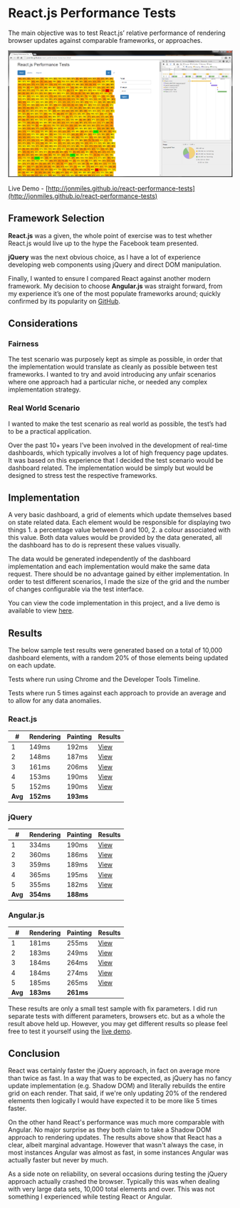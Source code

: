 # React.js Performance Tests

The main objective was to test React.js’ relative performance of rendering browser updates against comparable frameworks, or approaches.  

![View](results/react-v2-timeline-1.PNG)

Live Demo - [http://jonmiles.github.io/react-performance-tests](http://jonmiles.github.io/react-performance-tests)


## Framework Selection

**React.js** was a given, the whole point of exercise was to test whether React.js would live up to the hype the Facebook team presented.

**jQuery** was the next obvious choice, as I have a lot of experience developing web components using jQuery and direct DOM manipulation.

Finally, I wanted to ensure I compared React against another modern framework.  My decision to choose **Angular.js** was straight forward, from my experience it’s one of the most populate frameworks around; quickly confirmed by its popularity on [GitHub](https://github.com/showcases/front-end-javascript-frameworks).


## Considerations

### Fairness

The test scenario was purposely kept as simple as possible, in order that the implementation would translate as cleanly as possible between test frameworks.  I wanted to try and avoid introducing any unfair scenarios where one approach had a particular niche, or needed any complex implementation strategy.

### Real World Scenario

I wanted to make the test scenario as real world as possible, the test’s had to be a practical application.  

Over the past 10+ years I’ve been involved in the development of real-time dashboards, which typically involves a lot of high frequency page  updates.  It was based on this experience that I decided the test scenario would be dashboard related.  The implementation would be simply but would be designed to stress test the respective frameworks.


## Implementation

A very basic dashboard, a grid of elements which update themselves based on state related data.  Each element would be responsible for displaying two things 1. a percentage value between 0 and 100, 2. a colour associated with this value.  Both data values would be provided by the data generated, all the dashboard has to do is represent these values visually.

The data would be generated independently of the dashboard implementation and each implementation would make the same data request.  There should be no advantage gained by either implementation.  In order to test different scenarios, I made the size of the grid and the number of changes configurable via the test interface.

You can view the code implementation in this project, and a live demo is available to view [here](http://jonmiles.github.io/react-performance-tests).


## Results

The below sample test results were generated based on a total of 10,000 dashboard elements, with a random 20% of those elements being updated on each update.

Tests where run using Chrome and the Developer Tools Timeline.

Tests where run 5 times against each approach to provide an average and to allow for any data anomalies.


### React.js

| #  | Rendering | Painting | Results |
| --- | ----- | ------ | ------------ |
| 1  | 149ms  | 192ms  | [View](results/react-v2-timeline-1.PNG)  |
| 2  | 148ms  | 187ms  | [View](results/react-v2-timeline-2.PNG)  |
| 3  | 161ms  | 206ms  | [View](results/react-v2-timeline-3.PNG)  |
| 4  | 153ms  | 190ms  | [View](results/react-v2-timeline-4.PNG)  |
| 5  | 152ms  | 190ms  | [View](results/react-v2-timeline-5.PNG)  |
| **Avg** | **152ms**  | **193ms**  |   |


### jQuery

| #  | Rendering | Painting | Results |
| --- | ----- | ------ | ------------ |
| 1  | 334ms  | 190ms  | [View](results/jquery-v2-timeline-1.PNG)  |
| 2  | 360ms  | 186ms  | [View](results/jquery-v2-timeline-2.PNG)  |
| 3  | 359ms  | 189ms  | [View](results/jquery-v2-timeline-3.PNG)  |
| 4  | 365ms  | 195ms  | [View](results/jquery-v2-timeline-4.PNG)  |
| 5  | 355ms  | 182ms  | [View](results/jquery-v2-timeline-5.PNG)  |
| **Avg** | **354ms**  | **188ms**  |   |


### Angular.js

| #  | Rendering | Painting | Results |
| --- | ----- | ------ | ------------ |
| 1  | 181ms  | 255ms  | [View](results/angular-v2-timeline-1.PNG)  |
| 2  | 183ms  | 249ms  | [View](results/angular-v2-timeline-2.PNG)  |
| 3  | 184ms  | 264ms  | [View](results/angular-v2-timeline-3.PNG)  |
| 4  | 184ms  | 274ms  | [View](results/angular-v2-timeline-4.PNG)  |
| 5  | 185ms  | 265ms  | [View](results/angular-v2-timeline-5.PNG)  |
| **Avg** | **183ms**  | **261ms**  |   |
  

These results are only a small test sample with fix parameters.  I did run separate tests with different parameters, browsers etc. but as a whole the result above held up.  However, you may get different results so please feel free to test it yourself using the [live demo](http://jonmiles.github.io/react-performance-tests).


## Conclusion

React was certainly faster the jQuery approach, in fact on average more than twice as fast.  In a way that was to be expected, as jQuery has no fancy update implementation (e.g. Shadow DOM) and literally rebuilds the entire grid on each render.  That said, if we're only updating 20% of the rendered elements then logically I would have expected it to be more like 5 times faster.

On the other hand React's performance was much more comparable with Angular.  No major surprise as they both claim to take a Shadow DOM approach to rendering updates.  The results above show that React has a clear, albeit marginal advantage.  However that wasn't always the case, in most instances Angular was almost as fast, in some instances Angular was actually faster but never by much.

As a side note on reliability, on several occasions during testing the jQuery approach actually crashed the browser.  Typically this was when dealing with very large data sets, 10,000 total elements and over.  This was not something I experienced while testing React or Angular.